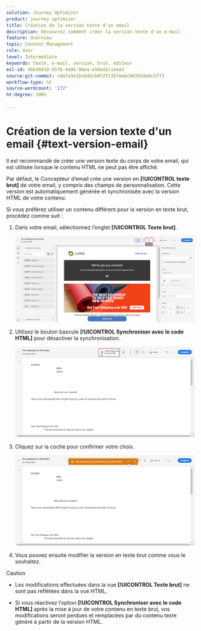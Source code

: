 ```yaml
---
solution: Journey Optimizer
product: journey optimizer
title: Création de la version texte d'un email
description: Découvrez comment créer la version texte d'un e-mail
feature: Overview
topic: Content Management
role: User
level: Intermediate
keywords: texte, e-mail, version, brut, éditeur
exl-id: 4bb36810-65fb-4a9b-9bea-e56ed2c1eea3
source-git-commit: c0afa3e2bc6dbcb0f2f2357eebc04285de8c5773
workflow-type: ht
source-wordcount: '172'
ht-degree: 100%

---
```


# Création de la version texte d&#39;un email {#text-version-email}

Il est recommandé de créer une version texte du corps de votre email, qui est utilisée lorsque le contenu HTML ne peut pas être affiché.

Par défaut, le Concepteur d’email crée une version en **[!UICONTROL texte brut]** de votre email, y compris des champs de personnalisation. Cette version est automatiquement générée et synchronisée avec la version HTML de votre contenu.

Si vous préférez utiliser un contenu différent pour la version en texte brut, procédez comme suit :

1. Dans votre email, sélectionnez l’onglet **[!UICONTROL Texte brut]**.

   ![](assets/text_version_3.png)

1. Utilisez le bouton bascule **[!UICONTROL Synchroniser avec le code HTML]** pour désactiver la synchronisation.

   ![](assets/text_version_1.png)

1. Cliquez sur la coche pour confirmer votre choix.

   ![](assets/text_version_2.png)

1. Vous pouvez ensuite modifier la version en texte brut comme vous le souhaitez.

>[!CAUTION]
>
>* Les modifications effectuées dans la vue **[!UICONTROL Texte brut]** ne sont pas reflétées dans la vue HTML.
>
>* Si vous réactivez l’option **[!UICONTROL Synchroniser avec le code HTML]** après la mise à jour de votre contenu en texte brut, vos modifications seront perdues et remplacées par du contenu texte généré à partir de la version HTML.

